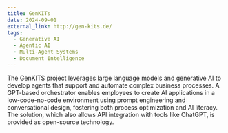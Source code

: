 ```yaml
---
title: GenKITs
date: 2024-09-01
external_link: http://gen-kits.de/
tags:
  - Generative AI
  - Agentic AI
  - Multi-Agent Systems
  - Document Intelligence
---
```


The GenKITS project leverages large language models and generative AI to develop agents that support and automate complex business processes. A GPT-based orchestrator enables employees to create AI applications in a low-code-no-code environment using prompt engineering and conversational design, fostering both process optimization and AI literacy. The solution, which also allows API integration with tools like ChatGPT, is provided as open-source technology.

<!--more-->
